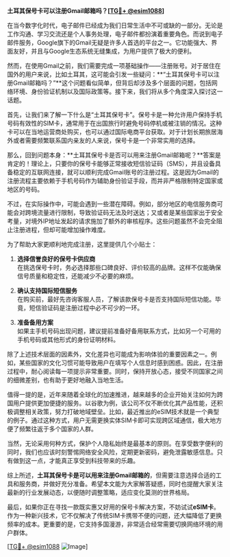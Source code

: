 **土耳其保号卡可以注册Gmail邮箱吗？[[TG💪+ @esim1088](https://t.me/s/esim1088)]**

在当今数字化时代，电子邮件已经成为我们日常生活中不可或缺的一部分。无论是工作沟通、学习交流还是个人事务处理，电子邮件都扮演着重要角色。而说到电子邮件服务，Google旗下的Gmail无疑是许多人首选的平台之一。它功能强大、界面友好，并且与Google生态系统无缝集成，为用户提供了极大的便利。

然而，在使用Gmail之前，我们需要完成一项基础操作——注册账号。对于居住在国外的用户来说，比如土耳其，这可能会引发一些疑问：**“土耳其保号卡可以注册Gmail邮箱吗？”**这个问题看似简单，但背后却涉及多个层面的问题，包括网络环境、身份验证机制以及国际政策等。接下来，我们将从多个角度深入探讨这一话题。

首先，让我们来了解一下什么是“土耳其保号卡”。保号卡是一种允许用户保持手机号码有效性的SIM卡，通常用于在出国旅行时避免号码停机或被注销的情况。这种卡可以在当地运营商处购买，也可以通过国际电商平台获取。对于计划长期旅居海外或者需要频繁联系国内亲友的人来说，保号卡是一个非常实用的选择。

那么，回到问题本身：**土耳其保号卡是否可以用来注册Gmail邮箱呢？**答案是肯定的！理论上，只要你的保号卡能够正常接收短信验证码（SMS），并且设备具备稳定的互联网连接，就可以顺利完成Gmail账号的注册过程。这是因为Gmail的注册流程主要依赖于手机号码作为辅助身份验证手段，而并非严格限制特定国家或地区的号码。

不过，在实际操作中，可能会遇到一些潜在障碍。例如，部分地区的电信服务商可能会对跨境流量进行限制，导致验证码无法及时送达；又或者是某些国家出于安全考量，对境外IP地址发起的请求施加了额外的审核程序。这些问题虽然不会完全阻止注册进程，但却可能增加操作难度。

为了帮助大家更顺利地完成注册，这里提供几个小贴士：

1. **选择信誉良好的保号卡供应商**  
   在挑选保号卡时，务必选择那些口碑良好、评价较高的品牌。这样不仅能确保信号质量和稳定性，还能减少不必要的麻烦。

2. **确认支持国际短信服务**  
   在购买前，最好先咨询客服人员，了解该款保号卡是否支持国际短信功能。毕竟，短信验证码是注册过程中必不可少的一环。

3. **准备备用方案**  
   如果主手机号码出现问题，建议提前准备好备用联系方式，比如另一个可用的手机号码或其他形式的身份证明材料。

除了上述技术层面的因素外，文化差异也可能成为影响体验的重要因素之一。例如，某些国家的文化习惯可能导致用户在填写个人信息时感到困惑。因此，在注册过程中，耐心阅读每一项提示非常重要。同时，保持开放心态，接受不同国家之间的细微差别，也有助于更好地融入当地生活。

值得一提的是，近年来随着全球化的加速推进，越来越多的企业开始关注如何为跨国用户提供更加便捷的服务。以谷歌为例，该公司不仅不断优化其产品性能，还积极调整相关政策，努力打破地域壁垒。比如，最近推出的eSIM技术就是一个典型的例子。通过这种方式，用户无需更换实体SIM卡即可实现跨区域通信，极大地方便了频繁往返于多个国家的人群。

当然，无论采用何种方式，保护个人隐私始终是最基本的原则。在享受数字便利的同时，我们也应该时刻警惕网络安全风险，定期更新密码，避免泄露敏感信息。只有做到这一点，才能真正享受到科技带来的乐趣。

综上所述，**土耳其保号卡是可以用来注册Gmail邮箱的**，但需要注意选择合适的工具和服务商，并做好充分准备。希望本文能为大家解答疑惑，同时也提醒大家关注最新的行业发展动态，以便随时调整策略，适应变化莫测的世界格局。

最后，如果你正在寻找一款既实惠又好用的保号卡解决方案，不妨试试**eSIM卡**。作为一种新兴技术，它不仅解决了传统SIM卡携带不便的问题，还大幅降低了更换频率的成本。更重要的是，它支持多国漫游，非常适合经常需要切换网络环境的用户群体。

[[TG💪+ @esim1088](https://t.me/s/esim1088) ![Image](https://i.postimg.cc/4NQfJmqS/Snipaste-2025-05-13-00-14-12.png)]